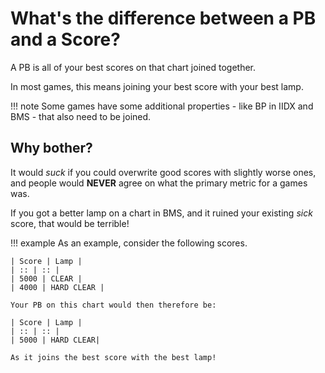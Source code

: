 # What's the difference between a PB and a Score?

A PB is all of your best scores on that chart joined together.

In most games, this means joining your best score with your best lamp.

!!! note
	Some games have some additional properties - like BP in IIDX and BMS - that
	also need to be joined.

## Why bother?

It would *suck* if you could overwrite good scores with slightly worse ones,
and people would **NEVER** agree on what the primary metric for a games was.

If you got a better lamp on a chart in BMS, and it ruined your existing *sick*
score, that would be terrible!

!!! example
	As an example, consider the following scores.

	| Score | Lamp |
	| :: | :: |
	| 5000 | CLEAR |
	| 4000 | HARD CLEAR |
	
	Your PB on this chart would then therefore be:

	| Score | Lamp |
	| :: | :: |
	| 5000 | HARD CLEAR|

	As it joins the best score with the best lamp!
